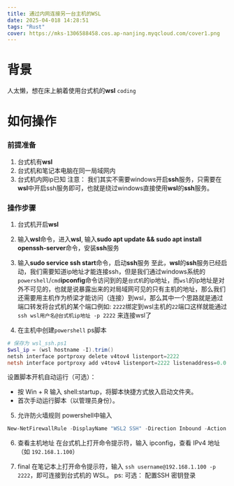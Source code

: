 ```yaml
---
title: 通过内网连接另一台主机的WSL
date: 2025-04-018 14:28:51
tags: "Rust"
cover: https://mks-1306588458.cos.ap-nanjing.myqcloud.com/cover1.png
---
```



# 背景
人太懒，想在床上躺着使用台式机的**wsl** `coding`

# 如何操作
### 前提准备

1. 台式机有**wsl**
2. 台式机和笔记本电脑在同一局域网内
3. 台式机内网ip已知
   注意： 我们其实不需要windows开启**ssh**服务，只需要在**wsl**中开启ssh服务即可，也就是绕过windows直接使用**wsl**的**ssh**服务。
### 操作步骤
1. 台式机开启**wsl**
2. 输入**wsl**命令，进入**wsl**, 输入**sudo apt update && sudo apt install openssh-server**命令，安装**ssh**服务
3. 输入**sudo service ssh start**命令，启动**ssh**服务
   至此，**wsl**的**ssh**服务已经启动，我们需要知道ip地址才能连接ssh，但是我们通过windows系统的`powershell`/`cmd`**ipconfig**命令访问到的是`台式机`的ip地址，而`wsl`的ip地址是对外不可见的，也就是说暴露出来的对局域网可见的只有主机的地址，那么我们还需要用主机作为桥梁才能访问（连接）到wsl，那么其中一个思路就是通过端口转发将台式机的某个端口例如: `2222`绑定到wsl主机的`22`端口这样就能通过 `ssh wsl用户名@台式机ip地址 -p 2222` 来连接wsl了

4. 在主机中创建`powershell` ps脚本
```powershell
# 保存为 wsl_ssh.ps1
$wsl_ip = (wsl hostname -I).trim()
netsh interface portproxy delete v4tov4 listenport=2222
netsh interface portproxy add v4tov4 listenport=2222 listenaddress=0.0.0.0 connectport=22 connectaddress=$wsl_ip
```
设置脚本开机自动运行（可选）：
- 按 Win + R 输入 shell:startup，将脚本快捷方式放入启动文件夹。
- 首次手动运行脚本（以管理员身份）。

5. 允许防火墙规则
   powershell中输入
```powershell
New-NetFirewallRule -DisplayName "WSL2 SSH" -Direction Inbound -Action Allow -Protocol TCP -LocalPort 2222
```
6. 查看主机地址
在台式机上打开命令提示符，输入 ipconfig，查看 IPv4 地址（如 `192.168.1.100`）

7. final
   在笔记本上打开命令提示符，输入 `ssh username@192.168.1.100 -p 2222`，即可连接到台式机的 WSL。
ps: 可选： 配置SSH 密钥登录